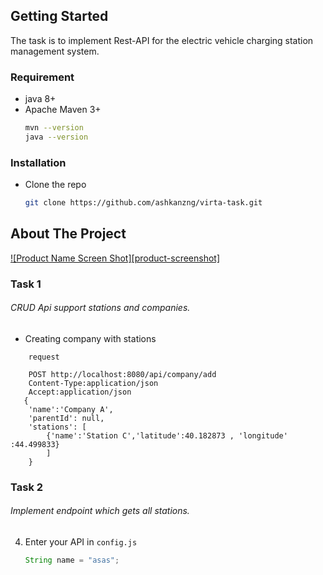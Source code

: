 
## Getting Started

The task is to implement Rest-API for the electric vehicle charging station management system.

### Requirement

* java 8+
* Apache Maven 3+
  ```sh
  mvn --version
  java --version
  ```

### Installation

* Clone the repo
   ```sh
   git clone https://github.com/ashkanzng/virta-task.git
   ```
<!-- ABOUT THE PROJECT -->
## About The Project

[![Product Name Screen Shot][product-screenshot]](https://ashkan.pro/statics/img-1.jpg)

### Task 1

###### CRUD Api support stations and companies.

- Creating company with stations 
```JS
    request

    POST http://localhost:8080/api/company/add
    Content-Type:application/json
    Accept:application/json
   {
    'name':'Company A',
    'parentId': null,
    'stations': [
        {'name':'Station C','latitude':40.182873 , 'longitude' :44.499833}
        ]
    }
```


### Task 2

###### Implement endpoint which gets all stations.

4. Enter your API in `config.js`
   ```Java
   String name = "asas";
